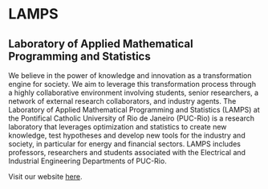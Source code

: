 # LAMPS

## Laboratory of Applied Mathematical Programming and Statistics

We believe in the power of knowledge and innovation as a transformation engine for society. We aim to leverage this transformation process through a highly collaborative environment involving students, senior researchers, a network of external research collaborators, and industry agents. The Laboratory of Applied Mathematical Programming and Statistics (LAMPS) at the Pontifical Catholic University of Rio de Janeiro (PUC-Rio) is a research laboratory that leverages optimization and statistics to create new knowledge, test hypotheses and develop new tools for the industry and society, in particular for energy and financial sectors. LAMPS includes professors, researchers and students associated with the Electrical and Industrial Engineering Departments of PUC-Rio.

Visit our website [here](https://www.lamps.ind.puc-rio.br/en/?lang=pt).
